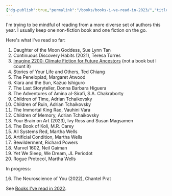 ```yaml
---
{"dg-publish":true,"permalink":"/books/books-i-ve-read-in-2023/","title":"Books I've read in 2023","tags":["reading"],"noteIcon":"","created":"2023-01-04","updated":"2023-10-20"}
---
```



I'm trying to be mindful of reading from a more diverse set of authors this year. I usually keep one non-fiction book and one fiction on the go.

Here's what I've read so far:

1. Daughter of the Moon Goddess, Sue Lynn Tan
2. Continuous Discovery Habits (2021), Teresa Torres
3. [Imagine 2200: Climate Fiction for Future Ancestors](https://grist.org/fix/imagine-2200-climate-fiction-2022/) (not a book but I count it)
4.  Stories of Your Life and Others, Ted Chiang
5. The Penelopiad, Margaret Atwood
6. Klara and the Sun, Kazuo Ishiguro
7. The Last Storyteller, Donna Barbara Higuera
8. The Adventures of Amina al-Sirafi, S.A. Chakraborty
9. Children of Time, Adrian Tchaikovsky 
10. Children of Ruin, Adrian Tchaikovsky 
11. The Immortal King Rao, Vauhini Vara
12. Children of Memory, Adrian Tchaikovsky
13. Your Brain on Art (2023),  Ivy Ross and Susan Magsamen
14. The Book of Koli, M.R. Carey
15. All Systems Red, Martha Wells
16. Artificial Condition, Martha Wells
17. Bewilderment, Richard Powers
18. Marvel 1602, Neil Gaiman
19. Yet We Sleep, We Dream, JL Periodot
20. Rogue Protocol, Martha Wells


In progress:

16. The Neuroscience of You (2022), Chantel Prat

See [Books I've read in 2022](books/Books%20I've%20read%20in%202022.md).